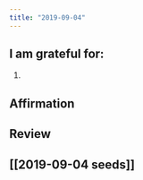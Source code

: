 ```yaml
---
title: "2019-09-04"
---
```

## I am grateful for:
1. 

## Affirmation

## Review



## [[2019-09-04 seeds]]
